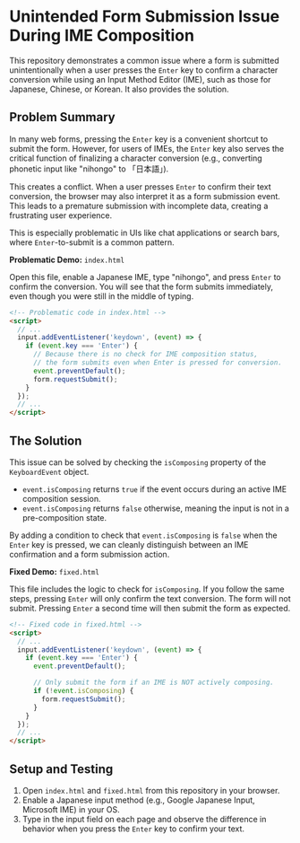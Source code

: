 # Unintended Form Submission Issue During IME Composition

This repository demonstrates a common issue where a form is submitted unintentionally when a user presses the `Enter` key to confirm a character conversion while using an Input Method Editor (IME), such as those for Japanese, Chinese, or Korean. It also provides the solution.

## Problem Summary

In many web forms, pressing the `Enter` key is a convenient shortcut to submit the form. However, for users of IMEs, the `Enter` key also serves the critical function of finalizing a character conversion (e.g., converting phonetic input like "nihongo" to 「日本語」).

This creates a conflict. When a user presses `Enter` to confirm their text conversion, the browser may also interpret it as a form submission event. This leads to a premature submission with incomplete data, creating a frustrating user experience.

This is especially problematic in UIs like chat applications or search bars, where `Enter`-to-submit is a common pattern.

**Problematic Demo:** `index.html`

Open this file, enable a Japanese IME, type "nihongo", and press `Enter` to confirm the conversion. You will see that the form submits immediately, even though you were still in the middle of typing.

```html
<!-- Problematic code in index.html -->
<script>
  // ...
  input.addEventListener('keydown', (event) => {
    if (event.key === 'Enter') {
      // Because there is no check for IME composition status,
      // the form submits even when Enter is pressed for conversion.
      event.preventDefault();
      form.requestSubmit();
    }
  });
  // ...
</script>
```

## The Solution

This issue can be solved by checking the `isComposing` property of the `KeyboardEvent` object.

- `event.isComposing` returns `true` if the event occurs during an active IME composition session.
- `event.isComposing` returns `false` otherwise, meaning the input is not in a pre-composition state.

By adding a condition to check that `event.isComposing` is `false` when the `Enter` key is pressed, we can cleanly distinguish between an IME confirmation and a form submission action.

**Fixed Demo:** `fixed.html`

This file includes the logic to check for `isComposing`. If you follow the same steps, pressing `Enter` will only confirm the text conversion. The form will not submit. Pressing `Enter` a second time will then submit the form as expected.

```html
<!-- Fixed code in fixed.html -->
<script>
  // ...
  input.addEventListener('keydown', (event) => {
    if (event.key === 'Enter') {
      event.preventDefault();

      // Only submit the form if an IME is NOT actively composing.
      if (!event.isComposing) {
        form.requestSubmit();
      }
    }
  });
  // ...
</script>
```

## Setup and Testing

1.  Open `index.html` and `fixed.html` from this repository in your browser.
2.  Enable a Japanese input method (e.g., Google Japanese Input, Microsoft IME) in your OS.
3.  Type in the input field on each page and observe the difference in behavior when you press the `Enter` key to confirm your text.